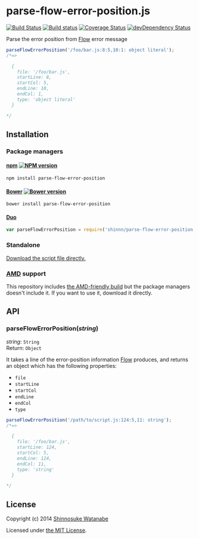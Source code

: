 # parse-flow-error-position.js

[![Build Status](https://travis-ci.org/shinnn/parse-flow-error-position.js.svg?branch=master)](https://travis-ci.org/shinnn/parse-flow-error-position.js)
[![Build status](https://ci.appveyor.com/api/projects/status/51r49djav16035j7?svg=true)](https://ci.appveyor.com/project/ShinnosukeWatanabe/parse-flow-error-position-js)
[![Coverage Status](https://img.shields.io/coveralls/shinnn/parse-flow-error-position.js.svg)](https://coveralls.io/r/shinnn/parse-flow-error-position.js)
[![devDependency Status](https://david-dm.org/shinnn/parse-flow-error-position.js/dev-status.svg)](https://david-dm.org/shinnn/parse-flow-error-position.js#info=devDependencies)

Parse the error position from [Flow] error message

```javascript
parseFlowErrorPosition('/foo/bar.js:8:5,10:1: object literal');
/*=>

  {
    file: '/foo/bar.js',
    startLine: 8,
    startCol: 5,
    endLine: 10,
    endCol: 1,
    type: 'object literal'
  }

*/
```

## Installation

### Package managers

#### [npm](https://www.npmjs.org/) [![NPM version](https://badge.fury.io/js/parse-flow-error-position.svg)](https://www.npmjs.org/package/parse-flow-error-position)

```
npm install parse-flow-error-position
```

#### [Bower](http://bower.io/) [![Bower version](https://badge.fury.io/bo/parse-flow-error-position.svg)](https://github.com/shinnn/parse-flow-error-position.js/releases)

```
bower install parse-flow-error-position
```

#### [Duo](http://duojs.org/)

```javascript
var parseFlowErrorPosition = require('shinnn/parse-flow-error-position.js');
```

### Standalone

[Download the script file directly.](https://raw.githubusercontent.com/shinnn/parse-flow-error-position.js/master/dist/parse-flow-error-position.js "view raw")

### [AMD](https://github.com/amdjs/amdjs-api/blob/master/AMD.md) support

This repository includes [the AMD-friendly build](https://raw.githubusercontent.com/shinnn/parse-flow-error-position.js/master/dist/parse-flow-error-position-amd.js) but the package managers doesn't include it. If you want to use it, download it directly.

## API

### parseFlowErrorPosition(*string*)

*string*: `String`  
Return: `Object`

It takes a line of the error-position information [Flow] produces, and returns an object which has the following properties:

* `file`
* `startLine`
* `startCol`
* `endLine`
* `endCol`
* `type`

```javascript
parseFlowErrorPosition('/path/to/script.js:124:5,11: string');
/*=>

  {
    file: '/foo/bar.js',
    startLine: 124,
    startCol: 5,
    endLine: 124,
    endCol: 11,
    type: 'string'
  }

*/
```

## License

Copyright (c) 2014 [Shinnosuke Watanabe](https://github.com/shinnn)

Licensed under [the MIT License](./LICENSE).

[Flow]: http://flowtype.org/